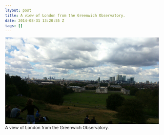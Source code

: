 ```yaml
---
layout: post
title: A view of London from the Greenwich Observatory.
date: 2014-08-31 13:20:55 Z
tags: []
---
```

![](/media/2014/08/96259302217.jpg)
A view of London from the Greenwich Observatory.
